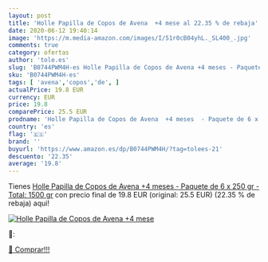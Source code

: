 ```yaml
---
layout: post
title: 'Holle Papilla de Copos de Avena  +4 mese al 22.35 % de rebaja'
date: 2020-06-12 19:40:14
image: 'https://m.media-amazon.com/images/I/51r0cB04yhL._SL400_.jpg'
comments: true
category: ofertas
author: 'tole.es'
slug: 'B0744PWM4H-es Holle Papilla de Copos de Avena +4 meses - Paquete de 6 x...'
sku: 'B0744PWM4H-es'
tags: [ 'avena','copos','de', ]
actualPrice: 19.8 EUR
currency: EUR
price: 19.8
comparePrice: 25.5 EUR
prodname: 'Holle Papilla de Copos de Avena  +4 meses  - Paquete de 6 x 250 gr - Total: 1500 gr'
country: 'es'
flag: '🇪🇸'
brand: ''
buyurl: 'https://www.amazon.es/dp/B0744PWM4H/?tag=tolees-21'
descuento: '22.35'
average: '19.8'
---
```


Tienes [Holle Papilla de Copos de Avena  +4 meses  - Paquete de 6 x 250 gr - Total: 1500 gr](https://www.amazon.es/dp/B0744PWM4H/?tag=tolees-21) con precio final de  19.8 EUR (original: 25.5 EUR) (22.35 %  de rebaja) aqui!

[![Holle Papilla de Copos de Avena  +4 mese](https://m.media-amazon.com/images/I/51r0cB04yhL._SL400_.jpg)](https://www.amazon.es/dp/B0744PWM4H/?tag=tolees-21)

🔎:


[🛒 Comprar!!!](https://www.amazon.es/dp/B0744PWM4H/?tag=tolees-21)
